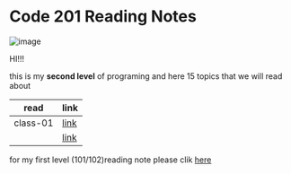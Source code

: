 # Code 201 Reading Notes # 

![image](https://cdn.tiempodev.com/wp-content/uploads/2021/04/19102610/software-development-project-approval-01.png)


HI!!!

this is my **second level** of programing 
and here 15 topics that we will read about 


| read        | link        |
| ----------- | ----------- |
|  class-01   | [link](class-01.md)    |
|   |[link](reading.md)     |




for my first level (101/102)reading note 
please clik [here](README.md)

